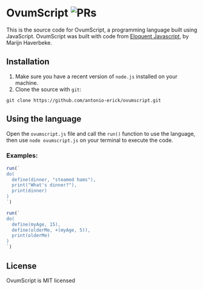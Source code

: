 # OvumScript ![PRs](https://img.shields.io/badge/PRs-welcome-green)
This is the source code for OvumScript, a programming language built using JavaScript. OvumScript was built with code from [Eloquent Javascript](https://eloquentjavascript.net/), by Marijn Haverbeke. 
## Installation
1. Make sure you have a recent version of `node.js` installed on your machine.
2. Clone the source with `git`:
```
git clone https://github.com/antonio-erick/ovumscript.git
```
## Using the language
Open the `ovumscript.js` file and call the `run()` function to use the language, then use `node ovumscript.js` on your terminal to execute the code.
### Examples:
```js
run(`
do(
  define(dinner, "steamed hams"),
  print("What's dinner?"),
  print(dinner)
)
`)
```
```js
run(`
do(
  define(myAge, 15),
  define(olderMe, +(myAge, 5)),
  print(olderMe)
)
`)
```
## License
OvumScript is MIT licensed
